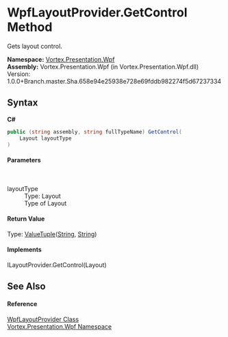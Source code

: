 # WpfLayoutProvider.GetControl Method 
 

Gets layout control.

**Namespace:**&nbsp;<a href="N_Vortex_Presentation_Wpf.md">Vortex.Presentation.Wpf</a><br />**Assembly:**&nbsp;Vortex.Presentation.Wpf (in Vortex.Presentation.Wpf.dll) Version: 1.0.0+Branch.master.Sha.658e94e25938e728e69fddb982274f5d67237334

## Syntax

**C#**<br />
``` C#
public (string assembly, string fullTypeName) GetControl(
	Layout layoutType
)
```


#### Parameters
&nbsp;<dl><dt>layoutType</dt><dd>Type: Layout<br />Type of Layout</dd></dl>

#### Return Value
Type: <a href="https://docs.microsoft.com/dotnet/api/system.valuetuple-2" target="_blank">ValueTuple</a>(<a href="https://docs.microsoft.com/dotnet/api/system.string" target="_blank">String</a>, <a href="https://docs.microsoft.com/dotnet/api/system.string" target="_blank">String</a>)<br />

#### Implements
ILayoutProvider.GetControl(Layout)<br />

## See Also


#### Reference
<a href="T_Vortex_Presentation_Wpf_WpfLayoutProvider.md">WpfLayoutProvider Class</a><br /><a href="N_Vortex_Presentation_Wpf.md">Vortex.Presentation.Wpf Namespace</a><br />